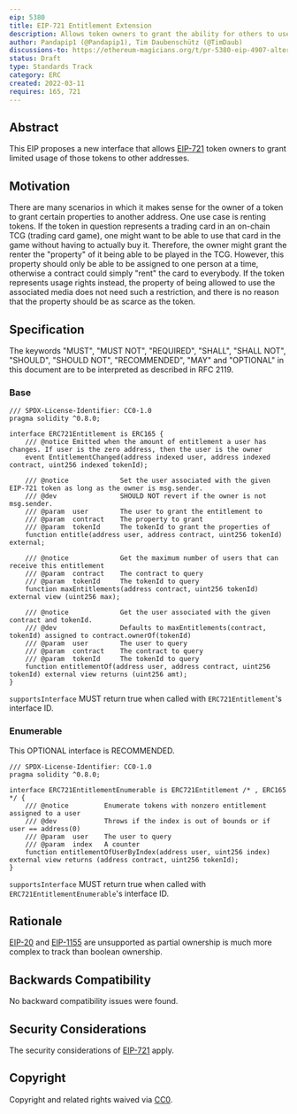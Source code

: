 ```yaml
---
eip: 5380
title: EIP-721 Entitlement Extension
description: Allows token owners to grant the ability for others to use specific properties of those tokens
author: Pandapip1 (@Pandapip1), Tim Daubenschütz (@TimDaub)
discussions-to: https://ethereum-magicians.org/t/pr-5380-eip-4907-alternative-design/10190
status: Draft
type: Standards Track
category: ERC
created: 2022-03-11
requires: 165, 721
---
```


## Abstract

This EIP proposes a new interface that allows [EIP-721](./eip-721.md) token owners to grant limited usage of those tokens to other addresses.

## Motivation

There are many scenarios in which it makes sense for the owner of a token to grant certain properties to another address. One use case is renting tokens. If the token in question represents a trading card in an on-chain TCG (trading card game), one might want to be able to use that card in the game without having to actually buy it. Therefore, the owner might grant the renter the "property" of it being able to be played in the TCG. However, this property should only be able to be assigned to one person at a time, otherwise a contract could simply "rent" the card to everybody. If the token represents usage rights instead, the property of being allowed to use the associated media does not need such a restriction, and there is no reason that the property should be as scarce as the token. 

## Specification

The keywords "MUST", "MUST NOT", "REQUIRED", "SHALL", "SHALL NOT", "SHOULD", "SHOULD NOT", "RECOMMENDED", "MAY" and "OPTIONAL" in this document are to be interpreted as described in RFC 2119.

### Base

```solidity
/// SPDX-License-Identifier: CC0-1.0
pragma solidity ^0.8.0;

interface ERC721Entitlement is ERC165 {
    /// @notice Emitted when the amount of entitlement a user has changes. If user is the zero address, then the user is the owner
    event EntitlementChanged(address indexed user, address indexed contract, uint256 indexed tokenId);

    /// @notice             Set the user associated with the given EIP-721 token as long as the owner is msg.sender.
    /// @dev                SHOULD NOT revert if the owner is not msg.sender.
    /// @param  user        The user to grant the entitlement to
    /// @param  contract    The property to grant
    /// @param  tokenId     The tokenId to grant the properties of
    function entitle(address user, address contract, uint256 tokenId) external;

    /// @notice             Get the maximum number of users that can receive this entitlement
    /// @param  contract    The contract to query
    /// @param  tokenId     The tokenId to query
    function maxEntitlements(address contract, uint256 tokenId) external view (uint256 max);

    /// @notice             Get the user associated with the given contract and tokenId.
    /// @dev                Defaults to maxEntitlements(contract, tokenId) assigned to contract.ownerOf(tokenId)
    /// @param  user        The user to query
    /// @param  contract    The contract to query
    /// @param  tokenId     The tokenId to query
    function entitlementOf(address user, address contract, uint256 tokenId) external view returns (uint256 amt);
}
```

`supportsInterface` MUST return true when called with `ERC721Entitlement`'s interface ID.

### Enumerable

This OPTIONAL interface is RECOMMENDED.

```solidity
/// SPDX-License-Identifier: CC0-1.0
pragma solidity ^0.8.0;

interface ERC721EntitlementEnumerable is ERC721Entitlement /* , ERC165 */ {
    /// @notice         Enumerate tokens with nonzero entitlement assigned to a user
    /// @dev            Throws if the index is out of bounds or if user == address(0)
    /// @param  user    The user to query
    /// @param  index   A counter
    function entitlementOfUserByIndex(address user, uint256 index) external view returns (address contract, uint256 tokenId);
}
```

`supportsInterface` MUST return true when called with `ERC721EntitlementEnumerable`'s interface ID.

## Rationale

[EIP-20](./eip-20.md) and [EIP-1155](./eip-1155.md) are unsupported as partial ownership is much more complex to track than boolean ownership.

## Backwards Compatibility

No backward compatibility issues were found.

## Security Considerations

The security considerations of [EIP-721](./eip-721.md) apply.

## Copyright

Copyright and related rights waived via [CC0](../LICENSE.md).
